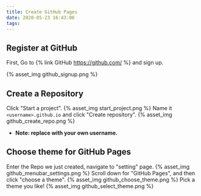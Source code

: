 ```yaml
---
title: Create GitHub Pages
date: 2020-05-23 16:43:06
tags:
---
```


## Register at GitHub

First, Go to {% link GitHub https://github.com/ %} and sign up.

{% asset_img github_signup.png %}

<!-- more -->

## Create a Repository

Click "Start a project".
{% asset_img start_project.png %}
Name it `<username>.github.io` and click "Create repository".
{% asset_img github_create_repo.png %}
+ **Note: replace <username> with your own username.**


## Choose theme for GitHub Pages

Enter the Repo we just created, navigate to "setting" page.
{% asset_img github_menubar_settings.png %}
Scroll down for "GitHub Pages", and then click "choose a theme".
{% asset_img github_choose_theme.png %}
Pick a theme you like!
{% asset_img github_select_theme.png %}
